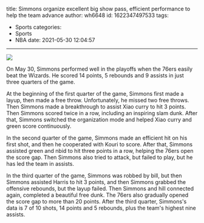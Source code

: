 title: Simmons organize excellent big show pass, efficient performance to help the team advance
author: wh6648
id: 1622347497533
tags: 
- Sports
categories: 
- Sports
- NBA
date: 2021-05-30 12:04:57
---
![](https://p4.itc.cn/q_70/images01/20210530/5752044bdaa84ded9966c1a131f44666.jpeg)


On May 30, Simmons performed well in the playoffs when the 76ers easily beat the Wizards. He scored 14 points, 5 rebounds and 9 assists in just three quarters of the game.

At the beginning of the first quarter of the game, Simmons first made a layup, then made a free throw. Unfortunately, he missed two free throws. Then Simmons made a breakthrough to assist Xiao curry to hit 3 points. Then Simmons scored twice in a row, including an inspiring slam dunk. After that, Simmons switched the organization mode and helped Xiao curry and green score continuously.

In the second quarter of the game, Simmons made an efficient hit on his first shot, and then he cooperated with Kouri to score. After that, Simmons assisted green and nbid to hit three points in a row, helping the 76ers open the score gap. Then Simmons also tried to attack, but failed to play, but he has led the team in assists.

In the third quarter of the game, Simmons was robbed by bill, but then Simmons assisted Harris to hit 3 points, and then Simmons grabbed the offensive rebounds, but the layup failed. Then Simmons and hill connected again, completed a beautiful free dunk. The 76ers also gradually opened the score gap to more than 20 points. After the third quarter, Simmons's data is 7 of 10 shots, 14 points and 5 rebounds, plus the team's highest nine assists.

